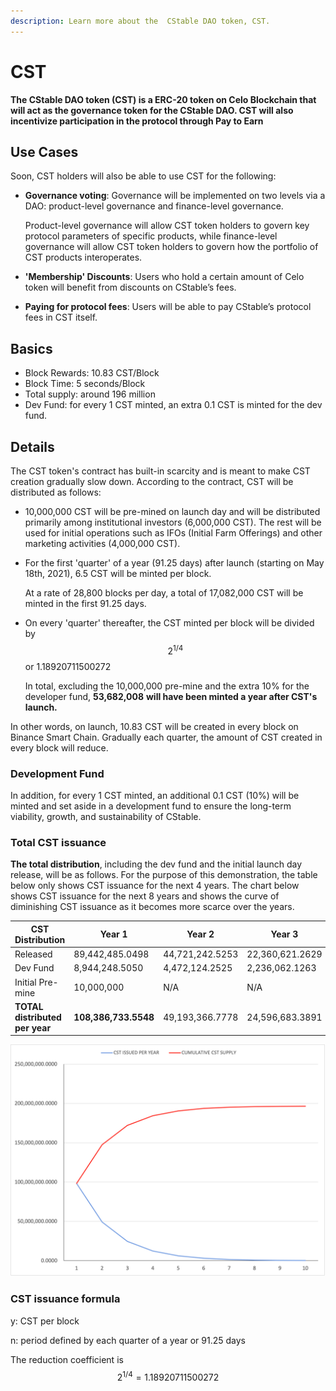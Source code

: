 ```yaml
---
description: Learn more about the  CStable DAO token, CST.
---
```


# CST

**The CStable DAO token (CST) is a ERC-20 token on Celo Blockchain that will act as the governance token for the CStable DAO. CST will also incentivize participation in the protocol through Pay to Earn**

## **Use Cases**

Soon, CST holders will also be able to use CST for the following:

*   **Governance voting**: Governance will be implemented on two levels via a DAO: product-level governance and finance-level governance.

    Product-level governance will allow CST token holders to govern key protocol parameters of specific products, while finance-level governance will allow CST token holders to govern how the portfolio of CST products interoperates.
* **'Membership' Discounts**: Users who hold a certain amount of Celo token will benefit from discounts on CStable’s fees.
* **Paying for protocol fees**: Users will be able to pay CStable’s protocol fees in CST itself.

## **Basics**

* Block Rewards: 10.83 CST/Block
* Block Time: 5 seconds/Block
* Total supply: around 196 million
* Dev Fund: for every 1 CST minted, an extra 0.1 CST is minted for the dev fund.

## **Details**

The CST token's contract has built-in scarcity and is meant to make CST creation gradually slow down. According to the contract, CST will be distributed as follows:

* 10,000,000 CST will be pre-mined on launch day and will be distributed primarily among institutional investors (6,000,000 CST). The rest will be used for initial operations such as IFOs (Initial Farm Offerings) and other marketing activities (4,000,000 CST).
*   For the first 'quarter' of a year (91.25 days) after launch (starting on May 18th, 2021), 6.5 CST will be minted per block.

    At a rate of 28,800 blocks per day, a total of 17,082,000 CST will be minted in the first 91.25 days.
*   On every 'quarter' thereafter, the CST minted per block will be divided by $$2^{1/4}$$ or 1.18920711500272

    In total, excluding the 10,000,000 pre-mine and the extra 10% for the developer fund, **53,682,008** **will have been minted a year after CST's launch.**

In other words, on launch, 10.83 CST will be created in every block on Binance Smart Chain. Gradually each quarter, the amount of CST created in every block will reduce.

### Development Fund

In addition, for every 1 CST minted, an additional 0.1 CST (10%) will be minted and set aside in a development fund to ensure the long-term viability, growth, and sustainability of CStable.

### Total CST issuance

**The total distribution**, including the dev fund and the initial launch day release, will be as follows. For the purpose of this demonstration, the table below only shows CST issuance for the next 4 years. The chart below shows CST issuance for the next 8 years and shows the curve of diminishing CST issuance as it becomes more scarce over the years.

| **CST Distribution**           | Year 1               | Year 2          | Year 3          | Year 4          |
| ------------------------------ | -------------------- | --------------- | --------------- | --------------- |
| Released                       | 89,442,485.0498      | 44,721,242.5253 | 22,360,621.2629 | 11,180,310.6315 |
| Dev Fund                       | 8,944,248.5050       | 4,472,124.2525  | 2,236,062.1263  | 1,118,031.0632  |
| Initial Pre-mine               | 10,000,000           | N/A             | N/A             | N/A             |
| **TOTAL distributed per year** | **108,386,733.5548** | 49,193,366.7778 | 24,596,683.3891 | 12,298,341.6947 |

![](.gitbook/assets/1111.png)

### CST issuance formula

y: CST per block

n: period defined by each quarter of a year or 91.25 days

The reduction coefficient is $$2^{1/4} = 1.18920711500272$$

